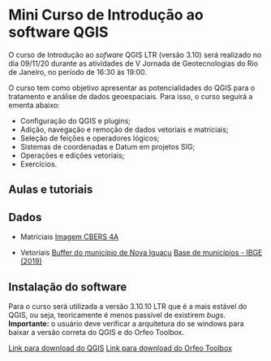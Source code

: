 # Mini Curso de Introdução ao software QGIS
O curso de Introdução ao _sofware_ QGIS LTR (versão 3.10) será realizado no dia 09/11/20 durante as atividades de V Jornada de Geotecnologias do Rio de Janeiro, no período de 16:30 às 19:00.

O curso tem como objetivo apresentar as potencialidades do QGIS para o tratamento e análise de dados geoespaciais. Para isso, o curso seguirá a ementa abaixo:

* Configuração do QGIS e plugins;
* Adição, navegação e remoção de dados vetoriais e matriciais;
* Seleção de feições e operadores lógicos;
* Sistemas de coordenadas e Datum em projetos SIG;
* Operações e edições vetoriais;
* Exercícios.

## Aulas e tutoriais

## Dados

* Matriciais
[Imagem CBERS 4A](https://github.com/thsdornelas/curso_qgis/blob/master/dados/matricial/fusionada_CBERS_4A_WPM_20200918_8bit.rar)

* Vetoriais
[Buffer do município de Nova Iguaçu](https://github.com/thsdornelas/curso_qgis/blob/master/dados/vetoriais/buffer_municipio.rar)
[Base de municípios - IBGE (2019)](https://github.com/thsdornelas/curso_qgis/blob/master/dados/vetoriais/lml_municipio.rar)


## Instalação do software
Para o curso será utilizada a versão 3.10.10 LTR que é a mais estável do QGIS, ou seja, teoricamente é menos passível de existirem _bugs_. **Importante:** o usuário deve verificar a arquitetura do se windows para baixar a versão correta do QGIS e do Orfeo Toolbox.

[Link para download do QGIS](https://www.qgis.org/pt_BR/site/forusers/download.html)
[Link para download do Orfeo Toolbox](https://www.orfeo-toolbox.org/download/)
